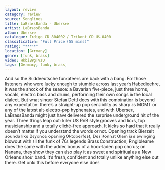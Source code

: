```yaml
---
layout: review
category: review
source: Songlines
title: LaBrassBanda - Ubersee
artist: LaBrassBanda
album: Ubersee
catalogue: Indigo CD 804002 / Trikont CD US-0400
classification: "Full Price (55 mins)"
rating: "*****"
location: [Germany]
genre: [funk, brass]
video: HkbiBWgTVzU
tags: [Germany, funk, brass]
---
```


And so the Suddeeutsche funkateers are back with a bang. For those listeners who were lucky enough to stumble across last year’s Habedieehre,  it was the shock of the season: a Bavarian five-piece, just three horns, vocals, electric bass and drums, performing their own songs in the local dialect. But what singer Stefan Dettl does with this combination is beyond any expectation: there’s a straight-up pop sensibility as sharp as MGMT or any of the latest alt-electro-pop hyphenates, and with Ubersee, LaBrassBanda might just have delivered the surprise underground hit of the year.  Three things leap out: killer US RnB style grooves and licks, top musicianship and a totally cliché-free approach. It kicks so hard that it really doesn’t matter if you understand the words or not. Opening track Bierzelt sounds like Beyonce opening Oktoberfest; Des Konnst Glam is a swinging blowout with all the funk of 70s legends Brass Construction; Ringlbleame does the same with the added bonus of a hook-laden pop chorus; on Nanana, they show they can also play it as sweet and spiritual as a New Orleans shout band. It’s fresh, confident and totally unlike anything else out there. Get onto this before everyone else does.